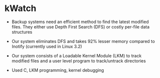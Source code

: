 kWatch
======

- Backup systems need an efficient method to find the latest modified files. They either use Depth First Search (DFS) or costly per-file data structures

- Our system eliminates DFS and takes 92% lesser memory compared to Inotify (currently used in Linux 3.2)

- Our system consists of a Loadable Kernel Module (LKM) to track modified files and a user level program to track/untrack directories

- Used C, LKM programming, kernel debugging